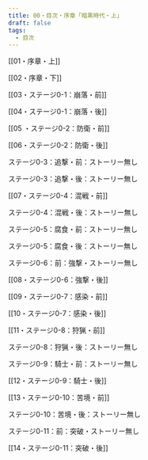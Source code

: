 ```yaml
---
title: 00・目次・序章「暗黒時代・上」
draft: false
tags:
  - 目次
---
```

[[01・序章・上]]

[[02・序章・下]]

[[03・ステージ0-1：崩落・前]]

[[04・ステージ0-1：崩落・後]]

[[05 ・ステージ0-2：防衛・前]]

[[06・ステージ0-2：防衛・後]]

ステージ0-3：追撃・前：ストーリー無し

ステージ0-3：追撃・後：ストーリー無し

[[07・ステージ0-4：混戦・前]]

ステージ0-4：混戦・後：ストーリー無し

ステージ0-5：腐食・前：ストーリー無し

ステージ0-5：腐食・後：ストーリー無し

ステージ0-6：前：強撃・ストーリー無し

[[08・ステージ0-6：強撃・後]]

[[09・ステージ0-7：感染・前]]

[[10・ステージ0-7：感染・後]]

[[11・ステージ0-8：狩猟・前]]

ステージ0-8：狩猟・後：ストーリー無し

ステージ0-9：騎士・前：ストーリー無し

[[12・ステージ0-9：騎士・後]]

[[13・ステージ0-10：苦境・前]]

ステージ0-10：苦境・後：ストーリー無し

ステージ0-11：前：突破・ストーリー無し

[[14・ステージ0-11：突破・後]]